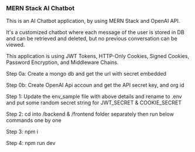 ### MERN Stack AI Chatbot

This is an AI Chatbot application, by using MERN Stack and OpenAI API.

It's a customized chatbot where each message of the user is stored in DB and can be retrieved and deleted, but no previous conversation can be viewed.

This application is using JWT Tokens, HTTP-Only Cookies, Signed Cookies, Password Encryption, and Middleware Chains.

Step 0a: Create a mongo db and get the url with secret embedded

Step 0b: Create OpenAI Api accoun and get the API secret key, and org id

Step 1: Update the env_sample file with above details and rename to .env and put some random secret string for JWT_SECRET & COOKIE_SECRET

Step 2: cd into /backend & /frontend folder separately then run below commands one by one

Step 3: npm i

Step 4: npm run dev
